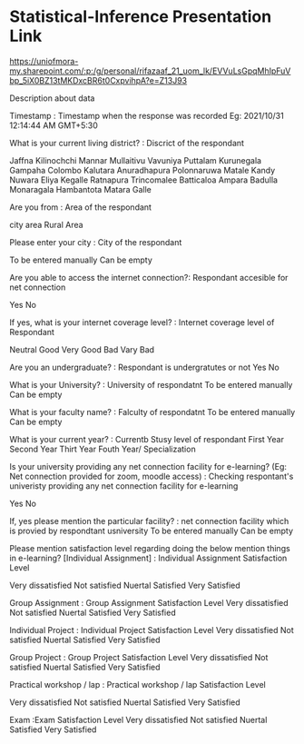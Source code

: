 # Statistical-Inference Presentation Link
https://uniofmora-my.sharepoint.com/:p:/g/personal/rifazaaf_21_uom_lk/EVVuLsGpqMhIpFuVbp_5iX0BZ13tMKDxcBR6t0CxpvihpA?e=Z13J93

Description about data

Timestamp                                      :  Timestamp when the response was recorded
Eg: 2021/10/31 12:14:44 AM GMT+5:30

What is your current living district?          : Discrict of the respondant

Jaffna
Kilinochchi
Mannar
Mullaitivu
Vavuniya
Puttalam
Kurunegala
Gampaha
Colombo
Kalutara
Anuradhapura
Polonnaruwa
Matale
Kandy
Nuwara Eliya
Kegalle
Ratnapura
Trincomalee
Batticaloa
Ampara
Badulla
Monaragala
Hambantota
Matara
Galle


Are you from                                   : Area of the respondant

city area 
Rural Area

Please enter your city : City of the respondant

To be entered manually
Can be empty

Are you able to access the internet connection?: Respondant accesible for net connection

Yes
No

If yes, what is your internet coverage level? : Internet coverage level of Respondant

Neutral
Good
Very Good
Bad
Vary Bad


Are you an undergraduate?                      : Respondant is undergratutes or not
Yes
No

What is your University?                        : University of respondatnt
To be entered manually
Can be empty


What is your faculty name?                      : Falculty of respondatnt
To be entered manually
Can be empty

What is your current year?                      : Currentb Stusy level of respondant
First Year
Second Year
Thirt Year
Fouth Year/ Specialization


Is your university providing any net connection facility for e-learning? (Eg: Net connection provided for zoom, moodle access) : Checking respontant's univeristy providing  any net connection facility for e-learning

Yes
No

If, yes please mention the particular facility? : net connection facility  which is provied by respondtant usniversity
To be entered manually
Can be empty

Please mention satisfaction level regarding doing the below mention things in e-learning? 
[Individual Assignment]	                         : Individual Assignment Satisfaction Level

Very dissatisfied
Not satisfied
Nuertal
Satisfied
Very Satisfied

Group Assignment                               :  Group Assignment Satisfaction Level
Very dissatisfied
Not satisfied
Nuertal
Satisfied
Very Satisfied

Individual Project                             : Individual Project  Satisfaction Level
Very dissatisfied
Not satisfied
Nuertal
Satisfied
Very Satisfied

Group Project                                  : Group Project  Satisfaction Level
Very dissatisfied
Not satisfied
Nuertal
Satisfied
Very Satisfied

Practical workshop / lap                       : Practical workshop / lap  Satisfaction Level

Very dissatisfied
Not satisfied
Nuertal
Satisfied
Very Satisfied


Exam                                           :Exam  Satisfaction Level
Very dissatisfied
Not satisfied
Nuertal
Satisfied
Very Satisfied
